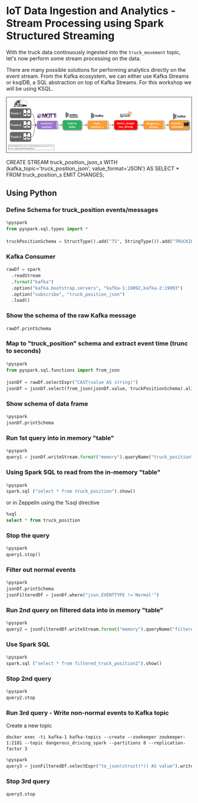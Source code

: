 # IoT Data Ingestion and Analytics - Stream Processing using Spark Structured Streaming

With the truck data continuously ingested into the `truck_movement` topic, let's now perform some stream processing on the data.
 
There are many possible solutions for performing analytics directly on the event stream. From the Kafka ecosystem, we can either use Kafka Streams or ksqlDB, a SQL abstraction on top of Kafka Streams. For this workshop we will be using KSQL. 

![Alt Image Text](./images/stream-processing-with-spark-overview.png "Schema Registry UI")


CREATE STREAM truck_position_json_s
  WITH (kafka_topic='truck_position_json',
        value_format='JSON')
AS
SELECT * FROM truck_position_s
EMIT CHANGES;


## Using Python

### Define Schema for truck_position events/messages

```python
%pyspark
from pyspark.sql.types import *

truckPositionSchema = StructType().add("TS", StringType()).add("TRUCKID",StringType()).add("DRIVERID", LongType()).add("ROUTEID", LongType()).add("EVENTTYPE", StringType()).add("LATITUDE", DoubleType()).add("LONGITUDE", DoubleType()).add("CORRELATIONID", StringType()) 
```

### Kafka Consumer

```python
rawDf = spark
  .readStream
  .format("kafka")
  .option("kafka.bootstrap.servers", "kafka-1:19092,kafka-2:19093")
  .option("subscribe", "truck_position_json")
  .load()
```

### Show the schema of the raw Kafka message

```python
rawDf.printSchema
```

### Map to "truck_position" schema and extract event time (trunc to seconds)  
```python
%pyspark
from pyspark.sql.functions import from_json

jsonDf = rawDf.selectExpr("CAST(value AS string)")
jsonDf = jsonDf.select(from_json(jsonDf.value, truckPositionSchema).alias("json")).selectExpr("json.*", "cast(cast (json.timestamp as double) / 1000 as timestamp) as eventTime")
```

### Show schema of data frame 
```python
%pyspark
jsonDf.printSchema
```

### Run 1st query into in memory "table"

```python
%pyspark
query1 = jsonDf.writeStream.format("memory").queryName("truck_position").start()
```

### Using Spark SQL to read from the in-memory "table"

```python
%pyspark
spark.sql ("select * from truck_position").show()
```

or in Zeppelin using the %sql directive

```sql
%sql
select * from truck_position

```

### Stop the query

```python
%pyspark
query1.stop()
```

### Filter out normal events

```python
%pyspark
jsonDf.printSchema
jsonFilteredDf = jsonDf.where("json.EVENTTYPE !='Normal'")
```

### Run 2nd query on filtered data into in memory "table"

```python
%pyspark
query2 = jsonFilteredDf.writeStream.format("memory").queryName("filtered_truck_position").start()
```

### Use Spark SQL

```python
%pyspark
spark.sql ("select * from filtered_truck_position2").show()  
```

### Stop 2nd query

```python
%pyspark
query2.stop
```

### Run 3rd query - Write non-normal events to Kafka topic

Create a new topic

```
docker exec -ti kafka-1 kafka-topics --create --zookeeper zookeeper-1:2181 --topic dangerous_driving_spark --partitions 8 --replication-factor 3
```

```python
%pyspark
query3 = jsonFilteredDf.selectExpr("to_json(struct(*)) AS value").writeStream.format("kafka").option("kafka.bootstrap.servers", "kafka-1:19092").option("topic","dangerous_driving_spark").option("checkpointLocation", "/tmp").start()    
```

### Stop 3rd query

```python
query3.stop
```

